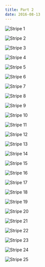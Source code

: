 ```yaml
---
title: Part 2
date: 2016-08-13
---
```


![Stripe 1](4-HelloooGatsbyStripe-105-Pay-25.jpg)

![Stripe 2](4.12-HelloooGatsbyStripe-106-Pay-25.jpg)

![Stripe 3](4.13-HelloooGatsbyStripe-107-Pay-25.jpg)

![Stripe 4](4.14-HelloooGatsbyStripe-108-Pay-25.jpg)

![Stripe 5](5.10-HelloooGatsbyStripe-109-Pay-25.jpg)

![Stripe 6](5.11-HelloooGatsbyStripe-110-Pay-25.jpg)

![Stripe 7](5.12-HelloooGatsbyStripe-111-Pay-25.jpg)

![Stripe 8](6.10-HelloooGatsbyStripe-152-ServerlessError-The_security-token-gatsby-v1-1-58.jpg)

![Stripe 9](7.10-HelloooGatsbyStripe-127-checkout-modal.jpg)

![Stripe 10](8.10-HelloooGatsbyStripe-12-checkout-modal-Jerry-Seinfeld-and-Kramer.jpg)

![Stripe 11](8.11-HelloooGatsbyStripe-127-checkout-modal.jpg)

![Stripe 12](8.12-HelloooGatsbyStripe-128-checkout-modal.jpg)

![Stripe 13]()

![Stripe 14]()

![Stripe 15]()

![Stripe 16]()

![Stripe 17]()

![Stripe 18]()

![Stripe 19]()

![Stripe 20]()

![Stripe 21]()

![Stripe 22]()

![Stripe 23]()

![Stripe 24]()

![Stripe 25]()







